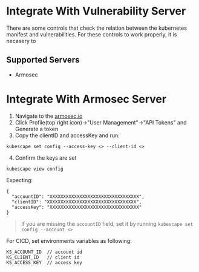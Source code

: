 # Integrate With Vulnerability Server

There are some controls that check the relation between the kubernetes manifest and vulnerabilities.
For these controls to work properly, it is necasery to 
## Supported Servers
* Armosec

# Integrate With Armosec Server

1. Navigate to the [armosec.io](https://portal.armo.cloud/)
2. Click Profile(top right icon)->"User Management"->"API Tokens" and Generate a token
3. Copy the clientID and accessKey and run:
```
kubescape set config --access-key <> --client-id <>
```
4. Confirm the keys are set
```
kubescape view config
```
Expecting:
```
{
  "accountID": "XXXXXXXXXXXXXXXXXXXXXXXXXXXXXXXXX",
  "clientID": "XXXXXXXXXXXXXXXXXXXXXXXXXXXXXXXXX",
  "accessKey": "XXXXXXXXXXXXXXXXXXXXXXXXXXXXXXXXX"
}
```
> If you are missing the `accountID` field, set it by running `kubescape set config --account <>`

For CICD, set environments variables as following:
```
KS_ACCOUNT_ID  // account id
KS_CLIENT_ID   // client id
KS_ACCESS_KEY  // access key
```